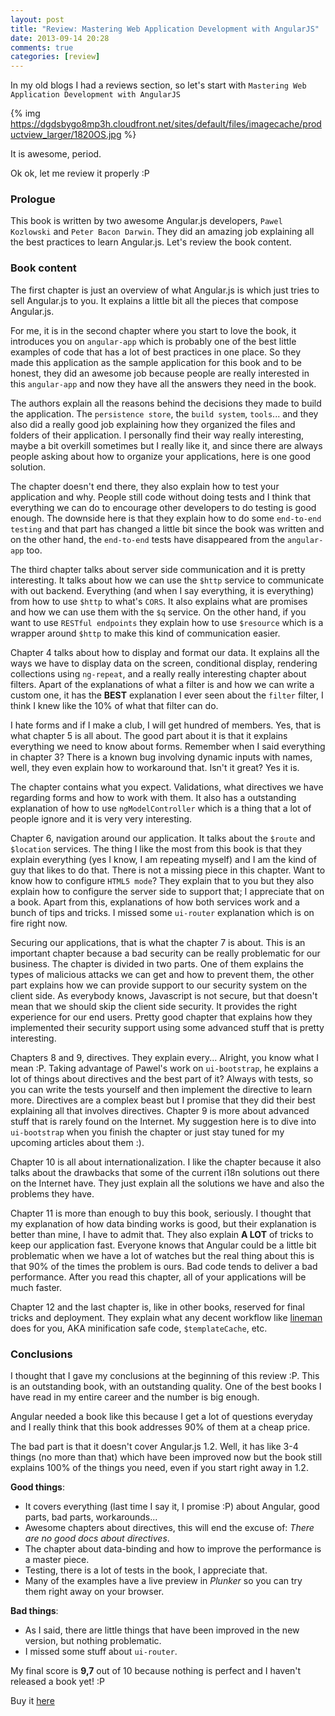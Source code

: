 ```yaml
---
layout: post
title: "Review: Mastering Web Application Development with AngularJS"
date: 2013-09-14 20:28
comments: true
categories: [review]
---
```


In my old blogs I had a reviews section, so let's start with `Mastering Web Application Development with AngularJS`

{% img https://dgdsbygo8mp3h.cloudfront.net/sites/default/files/imagecache/productview_larger/1820OS.jpg %}
<!--more-->

It is awesome, period.

Ok ok, let me review it properly :P

### Prologue

This book is written by two awesome Angular.js developers, `Pawel Kozlowski` and `Peter Bacon Darwin`. They did an amazing job explaining all the best practices to learn Angular.js. Let's review the book content.

### Book content

The first chapter is just an overview of what Angular.js is which just tries to sell Angular.js to you. It explains a little bit all the pieces that compose Angular.js.

For me, it is in the second chapter where you start to love the book, it introduces you on `angular-app` which is probably one of the best little examples of code that has a lot of best practices in one place. So they made this application as the sample application for this book and to be honest, they did an awesome job because people are really interested in this `angular-app` and now they have all the answers they need in the book.

The authors explain all the reasons behind the decisions they made to build the application. The `persistence store`, the `build system`, `tools`... and they also did a really good job explaining how they organized the files and folders of their application. I personally find their way really interesting, maybe a bit overkill sometimes but I really like it, and since there are always people asking about how to organize your applications, here is one good solution.

The chapter doesn't end there, they also explain how to test your application and why. People still code without doing tests and I think that everything we can do to encourage other developers to do testing is good enough. The downside here is that they explain how to do some `end-to-end testing` and that part has changed a little bit since the book was written and on the other hand, the `end-to-end` tests have disappeared from the `angular-app` too.

The third chapter talks about server side communication and it is pretty interesting. It talks about how we can use the `$http` service to communicate with out backend. Everything (and when I say everything, it is everything) from how to use `$http` to what's `CORS`. It also explains what are promises and how we can use them with the `$q` service. On the other hand, if you want to use `RESTful endpoints` they explain how to use `$resource` which is a wrapper around `$http` to make this kind of communication easier.

Chapter 4 talks about how to display and format our data. It explains all the ways we have to display data on the screen, conditional display, rendering collections using `ng-repeat`, and a really really interesting chapter about filters. Apart of the explanations of what a filter is and how we can write a custom one, it has the **BEST** explanation I ever seen about the `filter` filter, I think I knew like the 10% of what that filter can do.

I hate forms and if I make a club, I will get hundred of members. Yes, that is what chapter 5 is all about. The good part about it is that it explains everything we need to know about forms. Remember when I said everything in chapter 3? There is a known bug involving dynamic inputs with names, well, they even explain how to workaround that. Isn't it great? Yes it is.

The chapter contains what you expect. Validations, what directives we have regarding forms and how to work with them. It also has a outstanding explanation of how to use `ngModelController` which is a thing that a lot of people ignore and it is very very interesting.

Chapter 6, navigation around our application. It talks about the `$route` and `$location` services. The thing I like the most from this book is that they explain everything (yes I know, I am repeating myself) and I am the kind of guy that likes to do that. There is not a missing piece in this chapter. Want to know how to configure `HTML5 mode`? They explain that to you but they also explain how to configure the server side to support that; I appreciate that on a book. Apart from this, explanations of how both services work and a bunch of tips and tricks. I missed some `ui-router` explanation which is on fire right now.

Securing our applications, that is what the chapter 7 is about. This is an important chapter because a bad security can be really problematic for our business. The chapter is divided in two parts. One of them explains the types of malicious attacks we can get and how to prevent them, the other part explains how we can provide support to our security system on the client side. As everybody knows, Javascript is not secure, but that doesn't mean that we should skip the client side security. It provides the right experience for our end users. Pretty good chapter that explains how they implemented their security support using some advanced stuff that is pretty interesting.

Chapters 8 and 9, directives. They explain every... Alright, you know what I mean :P. Taking advantage of Pawel's work on `ui-bootstrap`, he explains a lot of things about directives and the best part of it? Always with tests, so you can write the tests yourself and then implement the directive to learn more. Directives are a complex beast but I promise that they did their best explaining all that involves directives. Chapter 9 is more about advanced stuff that is rarely found on the Internet. My suggestion here is to dive into `ui-bootstrap` when you finish the chapter or just stay tuned for my upcoming articles about them :).

Chapter 10 is all about internationalization. I like the chapter because it also talks about the drawbacks that some of the current i18n solutions out there on the Internet have. They just explain all the solutions we have and also the problems they have.

Chapter 11 is more than enough to buy this book, seriously. I thought that my explanation of how data binding works is good, but their explanation is better than mine, I have to admit that. They also explain **A LOT** of tricks to keep our application fast. Everyone knows that Angular could be a little bit problematic when we have a lot of watches but the real thing about this is that 90% of the times the problem is ours. Bad code tends to deliver a bad performance. After you read this chapter, all of your applications will be much faster.

Chapter 12 and the last chapter is, like in other books, reserved for final tricks and deployment. They explain what any decent workflow like [lineman](http://www.linemanjs.com) does for you, AKA minification safe code, `$templateCache`, etc.

### Conclusions

I thought that I gave my conclusions at the beginning of this review :P. This is an outstanding book, with an outstanding quality. One of the best books I have read in my entire career and the number is big enough.

Angular needed a book like this because I get a lot of questions everyday and I really think that this book addresses 90% of them at a cheap price.

The bad part is that it doesn't cover Angular.js 1.2. Well, it has like 3-4 things (no more than that) which have been improved now but the book still explains 100% of the things you need, even if you start right away in 1.2.

**Good things**:

+ It covers everything (last time I say it, I promise :P) about Angular, good parts, bad parts, workarounds...
+ Awesome chapters about directives, this will end the excuse of: *There are no good docs about directives*.
+ The chapter about data-binding and how to improve the performance is a master piece.
+ Testing, there is a lot of tests in the book, I appreciate that.
+ Many of the examples have a live preview in *Plunker* so you can try them right away on your browser.

**Bad things**:

- As I said, there are little things that have been improved in the new version, but nothing problematic.
- I missed some stuff about `ui-router`.

My final score is **9,7** out of 10 because nothing is perfect and I haven't released a book yet! :P

Buy it [here](https://www.packtpub.com/angularjs-web-application-development/book)
